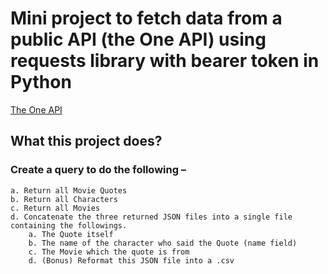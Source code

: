 # Mini project to fetch data from a public API (the One API) using requests library with bearer token in Python

[The One API](https://the-one-api.dev/documentation)


## What this project does?

### Create a query to do the following – 
	a. Return all Movie Quotes
    b. Return all Characters
    c. Return all Movies
    d. Concatenate the three returned JSON files into a single file containing the followings.
    	a. The Quote itself
        b. The name of the character who said the Quote (name field)
        c. The Movie which the quote is from
        d. (Bonus) Reformat this JSON file into a .csv



